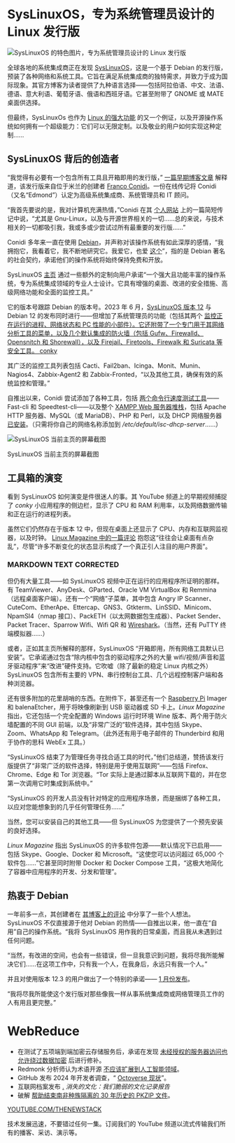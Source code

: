 # SysLinuxOS，专为系统管理员设计的 Linux 发行版

![SysLinuxOS 的特色图片，专为系统管理员设计的 Linux 发行版](https://cdn.thenewstack.io/media/2024/11/32a147b4-screenshot-from-syslinuxos-12-video-1024x587.jpg)

全球各地的系统集成商正在发现 [SysLinuxOS](https://syslinuxos.com/)，这是一个基于 Debian 的发行版，预装了各种网络和系统工具。它旨在满足系统集成商的独特需求，并致力于成为国际现象。其官方博客为读者提供了九种语言选择——包括阿拉伯语、中文、法语、德语、意大利语、葡萄牙语、俄语和西班牙语。它甚至附带了 GNOME 或 MATE 桌面供选择。

但最终，SysLinuxOs 也作为 [Linux 的强大功能](https://thenewstack.io/learning-linux-start-here/) 的又一个例证，以及开源操作系统如何拥有一个超级能力：它们可以无限定制。以及敬业的用户如何实现这种定制……

## SysLinuxOS 背后的创造者

“我觉得有必要有一个包含所有工具且开箱即用的发行版，” [一篇早期博客文章](https://syslinuxos.com/perche-syslinuxos/) 解释道，该发行版来自位于米兰的创建者 [Franco Conidi](https://www.linkedin.com/in/franco-conidi-edm/)。一份在线传记将 Conidi（又名“Edmond”）认定为高级系统集成商、系统管理员和 IT 顾问。

“我首先要说的是，我对计算机充满热情，”Conidi 在其 [个人网站](https://francoconidi.it/info/) 上的一篇简短传记中说，“尤其是 Gnu-Linux，以及与开源世界相关的一切……总的来说，与技术相关的一切都吸引我，我或多或少尝试过所有最重要的发行版……”

Conidi 多年来一直在使用 [Debian](https://thenewstack.io/debian-retools-apt-for-superior-dependency-management/)，并声称对该操作系统有如此深厚的感情，“我拥抱它，我看着它，我不断地研究它。我爱它，也爱 [这个](https://www.debian.org/social_contract)”，指的是 Debian 著名的社会契约，承诺他们的操作系统将始终保持免费和开放。

SysLinuxOS [主页](https://syslinuxos.com/) 通过一些额外的定制向用户承诺“一个强大且功能丰富的操作系统，专为系统集成领域的专业人士设计。它具有增强的桌面、改进的安全措施、高级网络功能和全面的监控工具。”

它的版本号跟踪 Debian 的版本号。2023 年 6 月，[SysLinuxOS 版本 12](https://syslinuxos.com/syslinuxos-12-for-system-integrators/) 与 Debian 12 的发布同时进行——但增加了系统管理员的功能（包括其两个 [监控正在运行的进程、网络状态和 PC 性能的小部件）。它还附带了一个专门用于其网络分析工具的菜单，以及几个默认集成的防火墙（包括 Gufw、Firewalld、Opensnitch 和 Shorewall），以及 Firejail、Firetools、Firewalk 和 Suricata 等安全工具。 conky](https://conky.sourceforge.net/documentation.html)

其广泛的监控工具列表包括 Cacti、Fail2ban、Icinga、Monit、Munin、Nagios4、Zabbix-Agent2 和 Zabbix-Fronted，“以及其他工具，确保有效的系统监控和管理。”

自推出以来，Conidi 尝试添加了各种工具，包括 [两个命令行速度测试工具](https://syslinuxos.com/fast-cli-speedtest-cli-su-syslinuxos/)——Fast-cli 和 Speedtest-cli——以及整个 [XAMPP Web 服务器堆栈](https://syslinuxos.com/xampp-php-8-syslinuxos-11/)，包括 Apache HTTP 服务器、MySQL（或 MariaDB）、PHP 和 Perl，以及 DHCP 网络服务器 [已安装](https://syslinuxos.com/server-dhcp-su-syslinuxos-11/)。（只需将你自己的网络名称添加到 */etc/default/isc-dhcp-server*……）

![SysLinuxOS 当前主页的屏幕截图](https://cdn.thenewstack.io/media/2024/11/a79cecd9-screenshot-from-syslinuxos-home-page-features.png)

SysLinuxOS 当前主页的屏幕截图

## 工具箱的演变

看到 SysLinuxOS 如何演变是件很迷人的事。其 YouTube 频道上的早期视频捕捉了 *conky* 小应用程序的侧边栏，显示了 CPU 和 RAM 利用率，以及网络数据传输和正在运行的进程列表。

虽然它们仍然存在于版本 12 中，但现在桌面上还显示了 CPU、内存和互联网监视器，以及时钟。 [Linux Magazine 中的一篇评论](https://www.linux-magazine.com/Issues/2024/287/SysLinuxOS) 抱怨这“往往会让桌面有点杂乱”，尽管“许多不断变化的状态显示构成了一个真正引人注目的用户界面”。
### MARKDOWN TEXT CORRECTED

但仍有大量工具——如 SysLinuxOS 视频中正在运行的应用程序所证明的那样。有 TeamViewer、AnyDesk、GParted、Oracle VM VirtualBox 和 Remmina（远程桌面客户端）。还有一个“网络”子菜单，其中包含 Angry IP Scanner、CuteCom、EtherApe、Ettercap、GNS3、Gtkterm、LinSSID、Minicom、NpamSI4（nmap 接口）、PackETH（以太网数据包生成器）、Packet Sender、Packet Tracer、Sparrow Wifi、Wifi QR 和 [Wireshark](https://thenewstack.io/wireshark-celebrates-25th-anniversary-with-a-new-foundation/)。（当然，还有 PuTTY 终端模拟器……）

或者，正如其主页所解释的那样，SysLinuxOS “开箱即用，所有网络工具默认已安装”。它承诺通过包含“除内核中包含的驱动程序之外的大量 wifi/视频/声音和蓝牙驱动程序”来“改进”硬件支持。它吹嘘（除了最新的稳定 Linux 内核之外）SysLinuxOS 包含所有主要的 VPN、串行控制台工具、几个远程控制客户端和各种浏览器。

还有很多附加的花里胡哨的东西。在附件下，甚至还有一个 [Raspberry Pi](https://thenewstack.io/the-new-2gb-raspberry-pi-5-another-option-for-linux-sysadmins/) Imager 和 balenaEtcher，用于将映像刷新到 USB 驱动器或 SD 卡上。*Linux Magazine* 指出，它还包括一个完全配置的 Windows 运行时环境 Wine 版本、两个用于防火墙配置的不同 GUI 前端，以及“非常广泛的”软件选择，其中包括 Skype、Zoom、WhatsApp 和 Telegram。（此外还有用于电子邮件的 Thunderbird 和用于协作的思科 WebEx 工具。）

“SysLinuxOS 结束了为管理任务寻找合适工具的时代，”他们总结道，赞扬该发行版提供了“非常广泛的软件选择，特别是用于使用互联网”——包括 Firefox、Chrome、Edge 和 Tor 浏览器。“Tor 实际上是通过脚本从互联网下载的，并在您第一次调用它时集成到系统中。”

“SysLinuxOS 的开发人员没有针对特定的应用程序场景，而是捆绑了各种工具，以应对您能想象到的几乎任何管理任务……”

当然，您可以安装自己的其他工具——但 SysLinuxOS 为您提供了一个预先安装的良好选择。

*Linux Magazine* 指出 SysLinuxOS 的许多软件包源——默认情况下已启用——包括 Skype、Google、Docker 和 Microsoft。“这使您可以访问超过 65,000 个软件包……”它甚至同时附带 Docker 和 Docker Compose 工具，“这极大地简化了容器中应用程序的开发、分发和管理”。

## 热衷于 Debian

一年前多一点，其创建者在 [其博客上的评论](https://syslinuxos.com/things-to-do-after-installing-syslinuxos-12/#comment-82) 中分享了一些个人想法。SysLinuxOS 不仅直接源于他对 Debian 的热情——自推出以来，他一直在“自用”自己的操作系统。“我将 SysLinuxOS 用作我的日常桌面，而且我从未遇到过任何问题。

“当然，有改进的空间，也会有一些错误，但一旦我意识到问题，我将尽我所能解决它们……在这项工作中，只有我一个人，在我身后，永远只有我一个人。”

并且对使用版本 12.3 的用户做出了一个特别的承诺—— [1 月份发布](https://syslinuxos.com/syslinuxos-12-3-released/)。

“我将尽我所能使这个发行版对那些像我一样从事系统集成商或网络管理员工作的人有用且更完整。”

# WebReduce

- 在测试了五项端到端加密云存储服务后，承诺在发现 [未经授权的服务器访问也允许绕过数据加密](https://brokencloudstorage.info/) 后进行修补。
- Redmonk 分析师认为术语开源 [不应该扩展到人工智能领域](https://redmonk.com/sogrady/2024/10/22/from-open-source-to-ai/)。
- GitHub 发布 2024 年开发者调查，“ [Octoverse 现状](https://github.blog/news-insights/octoverse/octoverse-2024/)”。
- 互联网档案发布 [.](https://blog.archive.org/2024/10/30/vanishing-culture-a-report-on-our-fragile-cultural-record/) *消失的文化：我们脆弱的文化记录报告*
- 破解 [帮助结束南非种族隔离的 30 年历史的 PKZIP 文件](https://blog.jgc.org/2024/09/cracking-old-zip-file-to-help-open.html)。

[YOUTUBE.COM/THENEWSTACK](https://youtube.com/thenewstack?sub_confirmation=1)

技术发展迅速，不要错过任何一集。订阅我们的 YouTube 频道以流式传输我们所有的播客、采访、演示等。